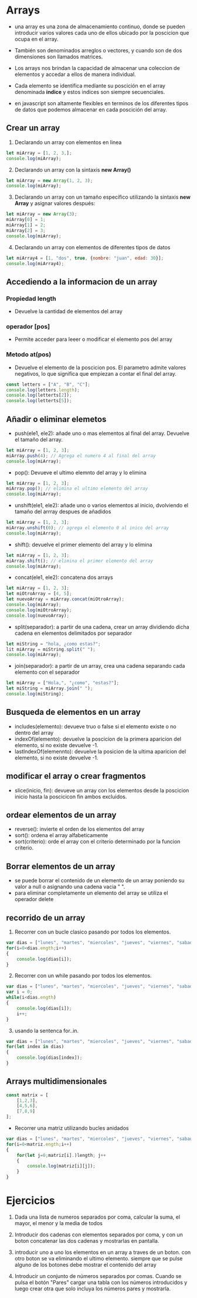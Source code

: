 # Arrays

- una array es una zona de almacenamiento continuo, donde se pueden introducir varios valores cada uno de ellos ubicado por la poscicion que ocupa en el array.

- También son denominados arreglos o vectores, y cuando son de dos dimensiones son llamados matrices.

- Los arrays nos brindan la capacidad de almacenar una coleccion de elementos y accedar a ellos de manera individual.

- Cada elemento se identifica mediante su poscición en el array denominada **indice** y estos indices son siempre secuenciales.

- en javascript son altamente flexibles en terminos de los diferentes tipos de datos que podemos almacenar en cada poscición del array.

## Crear un array

1. Declarando un array con elementos en linea

```javascript
let miArray = [1, 2, 3,];
console.log(miArray);
```

2. Declarando un array con la sintaxis **new Array()**

```javascript
let miArray = new Array(1, 2, 3);
console.log(miArray);
```

3. Declarando un array con un tamaño específico utilizando la sintaxis **new Array** y asignar valores después:

```javascript
let miArray = new Array(3);
miArray[0] = 1;
miArray[1] = 2;
miArray[2] = 3;
console.log(miArray);
```

4. Declarando un array con elementos de diferentes tipos de datos 

```javascript
let miArray4 = [1, "dos", true, {nombre: "juan", edad: 30}];
console.log(miArray4);
```

## Accediendo a la informacion de un array

### Propiedad length
- Devuelve la cantidad de elementos del array

### operador [pos]
- Permite acceder para leeer o modificar el elemento pos del array

### Metodo at(pos)
- Devuelve el elemento de la poscicion pos. El parametro admite valores negativos, lo que significa que empiezan a contar el final del array.

```javascript
const letters = ["A", "B", "C"];
console.log(letters.length);
console.log(letterts[2]);
console.log(letterts[5]);
```

## Añadir o eliminar elemetos
- push(ele1, ele2): añade uno o mas elementos al final del array. Devuelve el tamaño del array.

```javascript
let miArray = [1, 2, 3];
miArray.push(4); // Agrega el numero 4 al final del array
console.log(miArray);
```

- pop(): Devueve el ultimo elemnto del array y lo elimina

```javascript
let miArray = [1, 2, 3];
miArray.pop(); // elimina el ultimo elemento del array
console.log(miArray);
```

- unshift(ele1, ele2): añade uno o varios elementos al inicio, dvolviendo el tamaño del arrray despues de añadidos

```javascript
let miArray = [1, 2, 3];
miArray.unshift(0); // agrega el elemento 0 al inico del array
console.log(miArray);
```

- shift(): devuelve el primer elemento del array y lo elimina


```javascript
let miArray = [1, 2, 3];
miArray.shift(); // elimina el primer elemento del array
console.log(miArray);
```


- concat(ele1, ele2): concatena dos arrays


```javascript
let miArray = [1, 2, 3];
let miOtroArray = [4, 5];
let nuevoArray = miArray.concat(miOtroArray);
console.log(miArray);
console.log(miOtroArray);
console.log(nuevoArray);
```


- split(separador): a partir de una cadena, crear un array dividiendo dicha cadena en elementos delimitados por separador


```javascript
let miString = "hola, ¿como estas?";
lit miArray = miString.split(" ");
console.log(miArray);
```


- join(separador): a partir de un array, crea una cadena separando cada elemento con el separador


```javascript
let miArray = ["Hola,", "¿como", "estas?"];
let miString = miArray.join(" ");
console.log(miString);
```

## Busqueda de elementos en un array
- includes(elemento): devueve truo o false si el elemento existe o no dentro del array
- indexOf(elemento): devuelve la poscicion de la primera aparicion del elemento, si no existe devuelve -1.
- lastIndexOf(elemennto): devuelve la posicion de la ultima aparicion del elemento, si no existe devuelve -1.

## modificar el array o crear fragmentos
- slice(inicio, fin): devueve un array con los elementos desde la poscicion inicio hasta la poscicicon fin ambos excluidos.

## ordear elementos de un array
- reverse(): invierte el orden de los elementos del array
- sort(): ordena el array alfabeticamente
- sort(criterio): orde el array con el criterio determinado por la funcion criterio.

## Borrar elementos de un array
- se puede borrar el contenido de un elemento de un array poniendo su valor a null o asignando una cadena vacia " ".
- para eliminar completamente un elemento del array se utiliza el operador delete

## recorrido de un array
1. Recorrer con un bucle clasico pasando por todos los elementos.
```javascript
var dias = ["lunes", "martes", "miercoles", "jueves", "viernes", "sabado", "domingo"];
for(i=0<dias.ength;i++)
{
    console.log(dias[i]);
}
```

2. Recorrer con un while pasando por todos los elementos.
```javascript
var dias = ["lunes", "martes", "miercoles", "jueves", "viernes", "sabado", "domingo"];
var i = 0;
while(i<dias.ength)
{
    console.log(dias[i]);
    i++;
}
```

3. usando la sentenca for..in.
```javascript
var dias = ["lunes", "martes", "miercoles", "jueves", "viernes", "sabado", "domingo"];
for(let index in dias)
{
    console.log(dias[index]);
}
```

## Arrays multidimensionales
```javascript
const matrix = [
    [1,2,3],
    [4,5,6],
    [7,8,9]
];
```

- Recorrer una matriz utilizando bucles anidados

```javascript
var dias = ["lunes", "martes", "miercoles", "jueves", "viernes", "sabado", "domingo"];
for(i=0<matriz.ength;i++)
{
    for(let j=0;matriz[i].)length; j++
    {
        console.log(matriz[i][j]);
    }
}
```

# Ejercicios

1. Dada una lista de numeros separados por coma, calcular la suma, el mayor, el menor y la media de todos

2. Introducir dos cadenas con elementos separados por coma, y con un boton concatenar las dos cadenas y mostrarlas en pantalla.

3. introducir uno a uno los elementos en un array a traves de un boton. con otro boton se va eliminando el ultimo elemento. siempre que se pulse alguno de los botones debe mostrar el contenido del array

4. Introducir un conjunto de números separados por comas. Cuando se pulsa el botón "Pares" cargar una tabla con los números introducidos y luego crear otra que solo incluya los números pares y mostrarla.